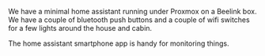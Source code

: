 We have a minimal home assistant running under Proxmox on a Beelink box. We have a couple of bluetooth push buttons 
and a couple of wifi switches for a few lights around the house and cabin.

The home assistant smartphone app is handy for monitoring things.
